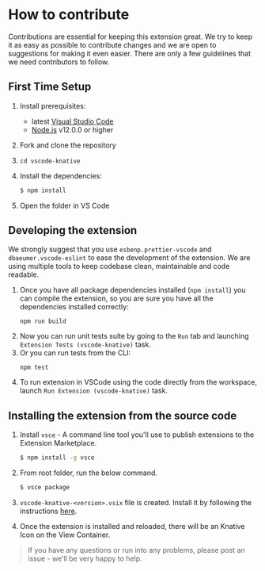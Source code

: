 # How to contribute

Contributions are essential for keeping this extension great.
We try to keep it as easy as possible to contribute changes and we are
open to suggestions for making it even easier.
There are only a few guidelines that we need contributors to follow.

## First Time Setup
1. Install prerequisites:
   * latest [Visual Studio Code](https://code.visualstudio.com/)
   * [Node.js](https://nodejs.org/) v12.0.0 or higher
2. Fork and clone the repository
3. `cd vscode-knative`
4. Install the dependencies:

	```bash
	$ npm install
	```
5. Open the folder in VS Code

## Developing the extension
We strongly suggest that you use `esbenp.prettier-vscode` and `dbaeumer.vscode-eslint` to ease the development of the extension. We are using multiple tools to keep codebase clean, maintainable and code readable. 
1. Once you have all package dependencies installed (`npm install`) you can compile the extension, so you are sure you have all the dependencies installed correctly:
    ```
    npm run build
    ```
2. Now you can run unit tests suite by going to the `Run` tab and launching `Extension Tests (vscode-knative)` task.
3. Or you can run tests from the CLI:
    ```
    npm test
    ```
4. To run extension in VSCode using the code directly from the workspace, launch `Run Extension (vscode-knative)` task.

## Installing the extension from the source code

1. Install `vsce` - A command line tool you'll use to publish extensions to the Extension Marketplace.
    ```bash
    $ npm install -g vsce
    ```
2. From root folder, run the below command.
    ```bash
    $ vsce package
    ```
3. `vscode-knative-<version>.vsix` file is created. Install it by following the instructions [here](https://code.visualstudio.com/docs/editor/extension-gallery#_install-from-a-vsix).


4. Once the extension is installed and reloaded, there will be an Knative Icon on the View Container. 

> If you have any questions or run into any problems, please post an issue - we'll be very happy to help.
